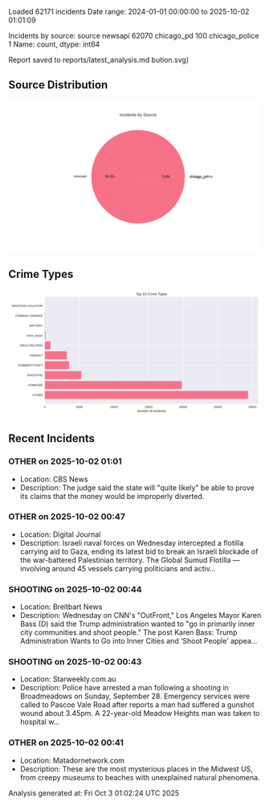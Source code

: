 
Loaded 62171 incidents
Date range: 2024-01-01 00:00:00 to 2025-10-02 01:01:09

Incidents by source:
source
newsapi           62070
chicago_pd          100
chicago_police        1
Name: count, dtype: int64

Report saved to reports/latest_analysis.md
bution.svg)

## Source Distribution
![Source Distribution](images/source_distribution.svg)

## Crime Types
![Crime Types](images/crime_types.svg)

## Recent Incidents

### OTHER on 2025-10-02 01:01
- Location: CBS News
- Description: The judge said the state will "quite likely" be able to prove its claims that the money would be improperly diverted.


### OTHER on 2025-10-02 00:47
- Location: Digital Journal
- Description: Israeli naval forces on Wednesday intercepted a flotilla carrying aid to Gaza, ending its latest bid to break an Israeli blockade of the war-battered Palestinian territory. The Global Sumud Flotilla — involving around 45 vessels carrying politicians and activ…


### SHOOTING on 2025-10-02 00:44
- Location: Breitbart News
- Description: Wednesday on CNN's "OutFront," Los Angeles Mayor Karen Bass (D) said the Trump administration wanted to "go in primarily inner city communities and shoot people."
The post Karen Bass: Trump Administration Wants to Go into Inner Cities and ‘Shoot People’ appea…


### SHOOTING on 2025-10-02 00:43
- Location: Starweekly.com.au
- Description: Police have arrested a man following a shooting in Broadmeadows on Sunday, September 28. Emergency services were called to Pascoe Vale Road after reports a man had suffered a gunshot wound about 3.45pm. A 22-year-old Meadow Heights man was taken to hospital w…


### OTHER on 2025-10-02 00:41
- Location: Matadornetwork.com
- Description: These are the most mysterious places in the Midwest US, from creepy museums to beaches with unexplained natural phenomena.

Analysis generated at: Fri Oct  3 01:02:24 UTC 2025
